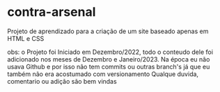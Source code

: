# contra-arsenal
Projeto de aprendizado para a criação de um site baseado apenas em HTML e CSS

obs: o Projeto foi Iniciado em Dezembro/2022, todo o conteudo dele foi adicionado nos meses de Dezembro e Janeiro/2023.
Na época eu não usava Github e por isso não tem commits ou outras branch's já que eu também não era acostumado com versionamento
Qualque duvida, comentario ou adição são bem vindas
